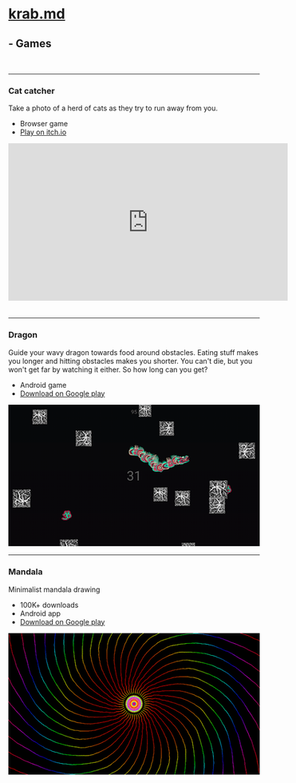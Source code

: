 # [krab.md](index.html)

## - Games
<br>

---

### Cat catcher

Take a photo of a herd of cats as they try to run away from you.

- Browser game
- [Play on itch.io](https://krabcode.itch.io/cat-catcher)

<iframe width="560" height="315" src="https://www.youtube.com/embed/_BCfHS6NxyI" title="YouTube video player" frameborder="0" allow="accelerometer; autoplay; clipboard-write; encrypted-media; gyroscope; picture-in-picture; web-share" allowfullscreen></iframe>
<br>
<br>

---

### Dragon

Guide your wavy dragon towards food around obstacles. Eating stuff makes you longer and hitting obstacles makes you shorter. You can't die, but you won't get far by watching it either. So how long can you get?

- Android game
- [Download on Google play](https://play.google.com/store/apps/details?id=com.krab.dragon)

![img](assets/dragon.png)

---

### Mandala
Minimalist mandala drawing

- 100K+ downloads
- Android app
- [Download on Google play](https://play.google.com/store/apps/details?id=com.krab.mandala)

![img](assets/mandala.png)